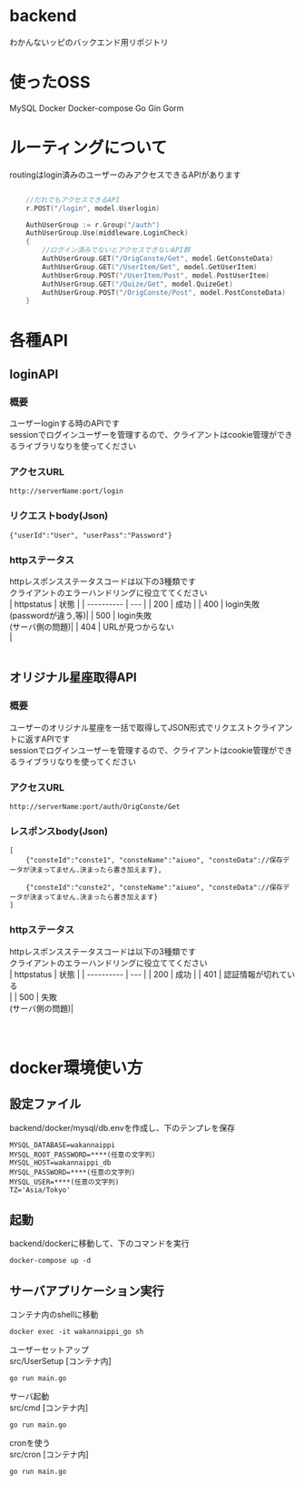 # backend
わかんないッピのバックエンド用リポジトリ

# 使ったOSS
MySQL
Docker
Docker-compose
Go
Gin
Gorm



# ルーティングについて
routingはlogin済みのユーザーのみアクセスできるAPIがあります
```go:routing.go

    //だれでもアクセスできるAPI
    r.POST("/login", model.Userlogin)   

	AuthUserGroup := r.Group("/auth")
	AuthUserGroup.Use(middleware.LoginCheck)
	{
        //ログイン済みでないとアクセスできないAPI群
		AuthUserGroup.GET("/OrigConste/Get", model.GetConsteData)
		AuthUserGroup.GET("/UserItem/Get", model.GetUserItem)      
		AuthUserGroup.POST("/UserItem/Post", model.PostUserItem)  
		AuthUserGroup.GET("/Quize/Get", model.QuizeGet)            
		AuthUserGroup.POST("/OrigConste/Post", model.PostConsteData) 
	}

```

# 各種API
## loginAPI
### 概要
ユーザーloginする時のAPIです<br>
sessionでログインユーザーを管理するので、クライアントはcookie管理ができるライブラリなりを使ってください<br>
### アクセスURL
```URL
http://serverName:port/login
```
### リクエストbody(Json)
```
{"userId":"User", "userPass":"Password"}
```
### httpステータス<br>
httpレスポンスステータスコードは以下の3種類です<br>
クライアントのエラーハンドリングに役立ててください<br>
| httpstatus | 状態 |
| ---------- | ---  |
|    200     | 成功 |
|    400     | login失敗<br>(passwordが違う,等)|
|    500     | login失敗<br>(サーバ側の問題)|
|    404     | URLが見つからない<br>|
<br><br>

## オリジナル星座取得API
### 概要
ユーザーのオリジナル星座を一括で取得してJSON形式でリクエストクライアントに返すAPIです<br>
sessionでログインユーザーを管理するので、クライアントはcookie管理ができるライブラリなりを使ってください<br>

### アクセスURL
```URL
http://serverName:port/auth/OrigConste/Get
```
### レスポンスbody(Json)
```
[
    {"consteId":"conste1", "consteName":"aiueo", "consteData"://保存データが決まってません.決まったら書き加えます},

    {"consteId":"conste2", "consteName":"aiueo", "consteData"://保存データが決まってません.決まったら書き加えます}
]
```

### httpステータス<br>
httpレスポンスステータスコードは以下の3種類です<br>
クライアントのエラーハンドリングに役立ててください<br>
| httpstatus | 状態 |
| ---------- | ---  |
|    200     | 成功 |
|    401     | 認証情報が切れている<br>|
|    500     | 失敗<br>(サーバ側の問題)|
<br><br><br>




# docker環境使い方
## 設定ファイル
backend/docker/mysql/db.envを作成し、下のテンプレを保存
```
MYSQL_DATABASE=wakannaippi
MYSQL_ROOT_PASSWORD=****(任意の文字列)
MYSQL_HOST=wakannaippi_db
MYSQL_PASSWORD=****(任意の文字列)
MYSQL_USER=****(任意の文字列)
TZ='Asia/Tokyo'
```
## 起動
backend/dockerに移動して、下のコマンドを実行
```
docker-compose up -d
```

## サーバアプリケーション実行
コンテナ内のshellに移動
```
docker exec -it wakannaippi_go sh
```
ユーザーセットアップ<br>
src/UserSetup  [コンテナ内]
```
go run main.go
```
サーバ起動<br>
src/cmd [コンテナ内]
```
go run main.go
```
cronを使う<br>
src/cron [コンテナ内]
```
go run main.go
```
